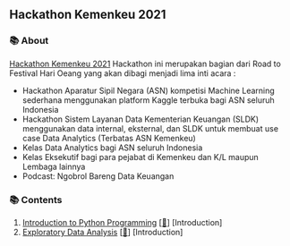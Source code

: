 ## Hackathon Kemenkeu 2021

### 📚 About
[Hackathon Kemenkeu 2021](https://www.kemenkeu.go.id/hackathon2021) Hackathon ini merupakan bagian dari Road to Festival Hari Oeang yang akan dibagi menjadi lima inti acara :
- Hackathon Aparatur Sipil Negara (ASN) kompetisi Machine Learning sederhana menggunakan platform Kaggle terbuka bagi ASN seluruh Indonesia
- Hackathon Sistem Layanan Data Kementerian Keuangan (SLDK) menggunakan data internal, eksternal, dan SLDK untuk membuat use case Data Analytics (Terbatas ASN Kemenkeu)
- Kelas Data Analytics bagi ASN seluruh Indonesia 
- Kelas Eksekutif bagi para pejabat di Kemenkeu dan K/L maupun Lembaga lainnya
- Podcast: Ngobrol Bareng Data Keuangan

### 📚 Contents

1. [Introduction to Python Programming](#pengenalan-pemrograman-python) [[📂](https://github.com/RaharditoDio/Hackathon-Kemenkeu-2021/blob/main/Introduction%20to%20Python%20Programming.ipynb)] [Introduction]
1. [Exploratory Data Analysis](#pengenalan-pemrograman-python) [[📂](https://github.com/RaharditoDio/Kemenkeu-Hackathon-2021/blob/main/Exploratory%20Data%20Analysis.ipynb)] [Introduction]
